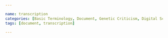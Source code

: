 ```yaml
---

name: transcription
categories: [Basic Terminology, Document, Genetic Criticism, Digital Scholarly Editing]
tags: [document, transcription]

---
```

